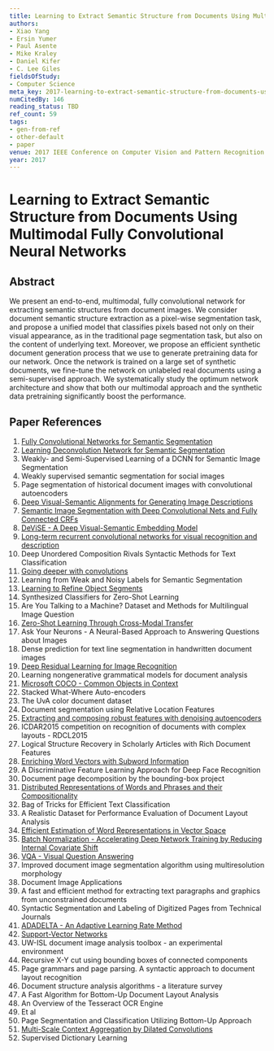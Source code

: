 ```yaml
---
title: Learning to Extract Semantic Structure from Documents Using Multimodal Fully Convolutional Neural Networks
authors:
- Xiao Yang
- Ersin Yumer
- Paul Asente
- Mike Kraley
- Daniel Kifer
- C. Lee Giles
fieldsOfStudy:
- Computer Science
meta_key: 2017-learning-to-extract-semantic-structure-from-documents-using-multimodal-fully-convolutional-neural-networks
numCitedBy: 146
reading_status: TBD
ref_count: 59
tags:
- gen-from-ref
- other-default
- paper
venue: 2017 IEEE Conference on Computer Vision and Pattern Recognition (CVPR)
year: 2017
---
```


# Learning to Extract Semantic Structure from Documents Using Multimodal Fully Convolutional Neural Networks

## Abstract

We present an end-to-end, multimodal, fully convolutional network for extracting semantic structures from document images. We consider document semantic structure extraction as a pixel-wise segmentation task, and propose a unified model that classifies pixels based not only on their visual appearance, as in the traditional page segmentation task, but also on the content of underlying text. Moreover, we propose an efficient synthetic document generation process that we use to generate pretraining data for our network. Once the network is trained on a large set of synthetic documents, we fine-tune the network on unlabeled real documents using a semi-supervised approach. We systematically study the optimum network architecture and show that both our multimodal approach and the synthetic data pretraining significantly boost the performance.

## Paper References

1. [Fully Convolutional Networks for Semantic Segmentation](2017-fully-convolutional-networks-for-semantic-segmentation)
2. [Learning Deconvolution Network for Semantic Segmentation](2015-learning-deconvolution-network-for-semantic-segmentation)
3. Weakly- and Semi-Supervised Learning of a DCNN for Semantic Image Segmentation
4. Weakly supervised semantic segmentation for social images
5. Page segmentation of historical document images with convolutional autoencoders
6. [Deep Visual-Semantic Alignments for Generating Image Descriptions](2017-deep-visual-semantic-alignments-for-generating-image-descriptions)
7. [Semantic Image Segmentation with Deep Convolutional Nets and Fully Connected CRFs](2015-semantic-image-segmentation-with-deep-convolutional-nets-and-fully-connected-crfs)
8. [DeViSE - A Deep Visual-Semantic Embedding Model](2013-devise-a-deep-visual-semantic-embedding-model)
9. [Long-term recurrent convolutional networks for visual recognition and description](2015-long-term-recurrent-convolutional-networks-for-visual-recognition-and-description)
10. Deep Unordered Composition Rivals Syntactic Methods for Text Classification
11. [Going deeper with convolutions](2015-going-deeper-with-convolutions)
12. Learning from Weak and Noisy Labels for Semantic Segmentation
13. [Learning to Refine Object Segments](2016-learning-to-refine-object-segments)
14. Synthesized Classifiers for Zero-Shot Learning
15. Are You Talking to a Machine? Dataset and Methods for Multilingual Image Question
16. [Zero-Shot Learning Through Cross-Modal Transfer](2013-zero-shot-learning-through-cross-modal-transfer)
17. Ask Your Neurons - A Neural-Based Approach to Answering Questions about Images
18. Dense prediction for text line segmentation in handwritten document images
19. [Deep Residual Learning for Image Recognition](2015-resnet.md)
20. Learning nongenerative grammatical models for document analysis
21. [Microsoft COCO - Common Objects in Context](2014-microsoft-coco-common-objects-in-context)
22. Stacked What-Where Auto-encoders
23. The UvA color document dataset
24. Document segmentation using Relative Location Features
25. [Extracting and composing robust features with denoising autoencoders](2008-extracting-and-composing-robust-features-with-denoising-autoencoders)
26. ICDAR2015 competition on recognition of documents with complex layouts - RDCL2015
27. Logical Structure Recovery in Scholarly Articles with Rich Document Features
28. [Enriching Word Vectors with Subword Information](2017-enriching-word-vectors-with-subword-information)
29. A Discriminative Feature Learning Approach for Deep Face Recognition
30. Document page decomposition by the bounding-box project
31. [Distributed Representations of Words and Phrases and their Compositionality](2013-distributed-representations-of-words-and-phrases-and-their-compositionality)
32. Bag of Tricks for Efficient Text Classification
33. A Realistic Dataset for Performance Evaluation of Document Layout Analysis
34. [Efficient Estimation of Word Representations in Vector Space](2013-efficient-estimation-of-word-representations-in-vector-space)
35. [Batch Normalization - Accelerating Deep Network Training by Reducing Internal Covariate Shift](2015-batch-normalization-accelerating-deep-network-training-by-reducing-internal-covariate-shift)
36. [VQA - Visual Question Answering](2015-vqa-visual-question-answering)
37. Improved document image segmentation algorithm using multiresolution morphology
38. Document Image Applications
39. A fast and efficient method for extracting text paragraphs and graphics from unconstrained documents
40. Syntactic Segmentation and Labeling of Digitized Pages from Technical Journals
41. [ADADELTA - An Adaptive Learning Rate Method](2012-adadelta-an-adaptive-learning-rate-method)
42. [Support-Vector Networks](2004-support-vector-networks)
43. UW-ISL document image analysis toolbox - an experimental environment
44. Recursive X-Y cut using bounding boxes of connected components
45. Page grammars and page parsing. A syntactic approach to document layout recognition
46. Document structure analysis algorithms - a literature survey
47. A Fast Algorithm for Bottom-Up Document Layout Analysis
48. An Overview of the Tesseract OCR Engine
49. Et al
50. Page Segmentation and Classification Utilizing Bottom-Up Approach
51. [Multi-Scale Context Aggregation by Dilated Convolutions](2016-multi-scale-context-aggregation-by-dilated-convolutions)
52. Supervised Dictionary Learning
